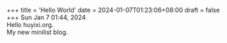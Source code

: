 +++
title = 'Hello World'
date = 2024-01-07T01:23:06+08:00
draft = false
+++
Sun Jan 7 01:44, 2024  
Hello huyixi.org.  
My new minilist blog.  
